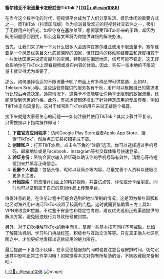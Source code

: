**塞尔维亚不限流量卡怎麽註冊TikTok？[[TG💪+ @esim1088](https://t.me/s/esim1088)]**

在当今这个数字化的时代，短视频平台成为了人们分享生活、娱乐休闲的重要方式之一。而TikTok（抖音国际版）作为全球最受欢迎的短视频社交软件之一，吸引了无数用户的目光。如果你身在塞尔维亚，想要享受TikTok带来的乐趣，却因为网络问题感到困扰，那么这篇文章将为你提供详细的解决办法。

首先，让我们来了解一下为什么很多人会选择在塞尔维亚使用不限流量卡。塞尔维亚是一个风景优美且文化底蕴深厚的国家，但其国内的移动网络覆盖和速度相较于一些发达国家来说还有提升的空间。特别是在偏远地区，信号可能不稳定，这无疑会影响你在TikTok上观看视频或发布内容的体验。因此，购买一张本地的不限流量卡就显得尤为重要了。

那么，如何选择合适的不限流量卡呢？市面上有多种品牌可供挑选，比如A1、Telekom Srbija等。这些运营商提供的服务各有千秋，用户可以根据自己的需求进行比较后再做决定。通常情况下，这类卡不仅能够让你畅享无限制的数据流量，还能享受到优惠的价格。此外，有些运营商还推出了针对特定应用的专属套餐，例如TikTok定向流量包，这对于经常刷TikTok的用户来说无疑是个福音。

接下来就是大家最关心的问题——如何注册并使用TikTok？其实步骤并不复杂，只需按照以下指南操作即可：

1. **下载官方应用程序**：访问Google Play Store或者Apple App Store，搜索“TikTok”，然后点击安装按钮完成下载。
2. **创建账户**：打开TikTok后，点击右下角的“注册”选项。你可以选择通过手机号码、邮箱地址或是Facebook、Instagram等社交媒体账号快速登录。
3. **验证身份**：系统会要求输入验证码以确认你的手机号码有效性，请耐心等待短信到来并填写正确信息。
4. **设置个人信息**：包括头像、昵称以及简介等内容，尽量完善个人资料以便吸引更多关注者。
5. **开始探索**：浏览推荐页面上的精彩视频，并尝试点赞、评论或分享给朋友。同时也可以录制属于自己的原创作品上传至平台。

值得注意的是，在注册过程中可能会遇到IP地址限制的情况。这是因为某些国家和地区对海外用户访问TikTok设置了较高的门槛。这时就需要借助第三方工具如VPN来改变IP位置。不过鉴于安全性和稳定性考虑，建议优先选用正规渠道提供的解决方案，避免因违规行为导致账号被封禁。

另外，对于初次接触TikTok的新手而言，掌握一些基本技巧同样不可或缺。比如了解算法机制、学习热门挑战标签、积极参与互动交流等等。只有真正融入社区氛围之中，才能更好地发挥出这款应用的魅力所在。

最后提醒一下各位小伙伴，在享受便捷服务的同时也要注意合理安排时间，切勿沉迷其中影响正常工作学习哦！如果觉得本文对你有所帮助的话，不妨收藏起来备用吧~

[[TG💪+ @esim1088](https://t.me/s/esim1088) ![Image](https://i.postimg.cc/4NQfJmqS/Snipaste-2025-05-13-00-14-12.png)]
